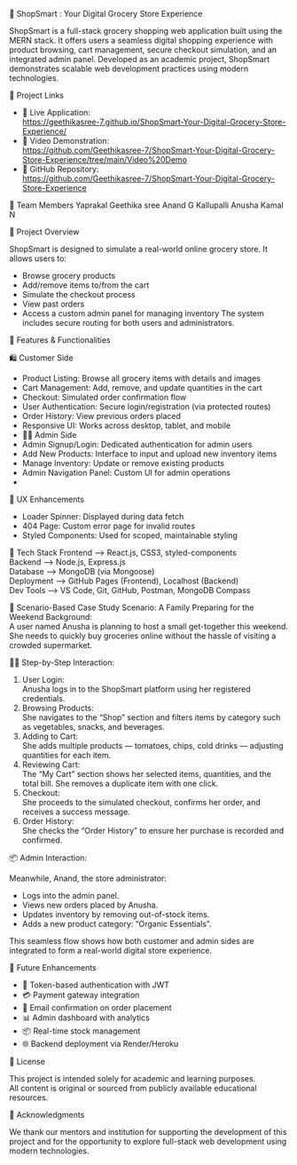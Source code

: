 🛒 ShopSmart : Your Digital Grocery Store Experience

ShopSmart is a full-stack grocery shopping web application built using the MERN stack. It offers users a seamless digital shopping experience with product browsing, cart management, secure checkout simulation, and an integrated admin panel. Developed as an academic project, ShopSmart demonstrates scalable web development practices using modern technologies.

 🔗 Project Links
 
- 🚀 Live Application:  
https://geethikasree-7.github.io/ShopSmart-Your-Digital-Grocery-Store-Experience/
- 🎥 Video Demonstration:  
 https://github.com/Geethikasree-7/ShopSmart-Your-Digital-Grocery-Store-Experience/tree/main/Video%20Demo
- 📁 GitHub Repository:  
 https://github.com/Geethikasree-7/ShopSmart-Your-Digital-Grocery-Store-Experience

 👥 Team Members
   Yaprakal Geethika sree
   Anand G
   Kallupalli Anusha
   Kamal N

 📖 Project Overview
 
ShopSmart is designed to simulate a real-world online grocery store. It allows users to:
- Browse grocery products
- Add/remove items to/from the cart
- Simulate the checkout process
- View past orders
- Access a custom admin panel for managing inventory
The system includes secure routing for both users and administrators.

 🌟 Features & Functionalities
 
 🛍 Customer Side
- Product Listing: Browse all grocery items with details and images
- Cart Management: Add, remove, and update quantities in the cart
- Checkout: Simulated order confirmation flow
- User Authentication: Secure login/registration (via protected routes)
- Order History: View previous orders placed
- Responsive UI: Works across desktop, tablet, and mobile
- 
  🧑‍💼 Admin Side
- Admin Signup/Login: Dedicated authentication for admin users
- Add New Products: Interface to input and upload new inventory items
- Manage Inventory: Update or remove existing products
- Admin Navigation Panel: Custom UI for admin operations
- 
 🧠 UX Enhancements
- Loader Spinner: Displayed during data fetch
- 404 Page: Custom error page for invalid routes
- Styled Components: Used for scoped, maintainable styling

 🧰 Tech Stack
 Frontend  -->    React.js, CSS3, styled-components               
 Backend   -->     Node.js, Express.js                             
 Database  -->    MongoDB (via Mongoose)                          
 Deployment -->    GitHub Pages (Frontend), Localhost (Backend)  
 Dev Tools   -->   VS Code, Git, GitHub, Postman, MongoDB Compass 

 📘 Scenario-Based Case Study
 Scenario: A Family Preparing for the Weekend
 Background:  
 A user named Anusha is planning to host a small get-together this weekend. She needs to quickly buy groceries online without the hassle of visiting a crowded 
 supermarket.


 👩‍💻 Step-by-Step Interaction:

1. User Login:  
   Anusha logs in to the ShopSmart platform using her registered credentials.
2. Browsing Products:  
   She navigates to the “Shop” section and filters items by category such as vegetables, snacks, and beverages.
3. Adding to Cart:  
   She adds multiple products — tomatoes, chips, cold drinks — adjusting quantities for each item.
4. Reviewing Cart:  
   The “My Cart” section shows her selected items, quantities, and the total bill. She removes a duplicate item with one click.
5. Checkout:  
   She proceeds to the simulated checkout, confirms her order, and receives a success message.
6. Order History:  
   She checks the “Order History” to ensure her purchase is recorded and confirmed.

 📦 Admin Interaction:

Meanwhile, Anand, the store administrator:

- Logs into the admin panel.
- Views new orders placed by Anusha.
- Updates inventory by removing out-of-stock items.
- Adds a new product category: “Organic Essentials”.

This seamless flow shows how both customer and admin sides are integrated to form a real-world digital store experience.

 🚀 Future Enhancements

- 🔐 Token-based authentication with JWT
- 💳 Payment gateway integration 
- 📧 Email confirmation on order placement
- 📊 Admin dashboard with analytics
- 📦 Real-time stock management
- 🌐 Backend deployment via Render/Heroku

 📜 License

This project is intended solely for academic and learning purposes.  
All content is original or sourced from publicly available educational resources.

 🙌 Acknowledgments

We thank our mentors and institution for supporting the development of this project and for the opportunity to explore full-stack web development using modern technologies.
